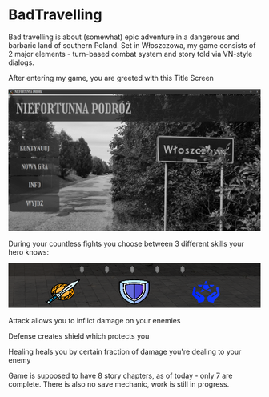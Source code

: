 # BadTravelling

Bad travelling is about (somewhat) epic adventure in a dangerous and barbaric land of southern Poland. Set in Włoszczowa, my game consists of 2 major elements - turn-based combat system and story told via VN-style dialogs.

After entering my game, you are greeted with this Title Screen

![ScreenshotOfTitleScreen](/Screenshots/TS.png)

During your countless fights you choose between 3 different skills your hero knows:

![ScreenshotOfSkills](/Screenshots/Skills.png)

Attack allows you to inflict damage on your enemies

Defense creates shield which protects you

Healing heals you by certain fraction of damage you're dealing to your enemy

Game is supposed to have 8 story chapters, as of today - only 7 are complete. There is also no save mechanic, work is still in progress.
